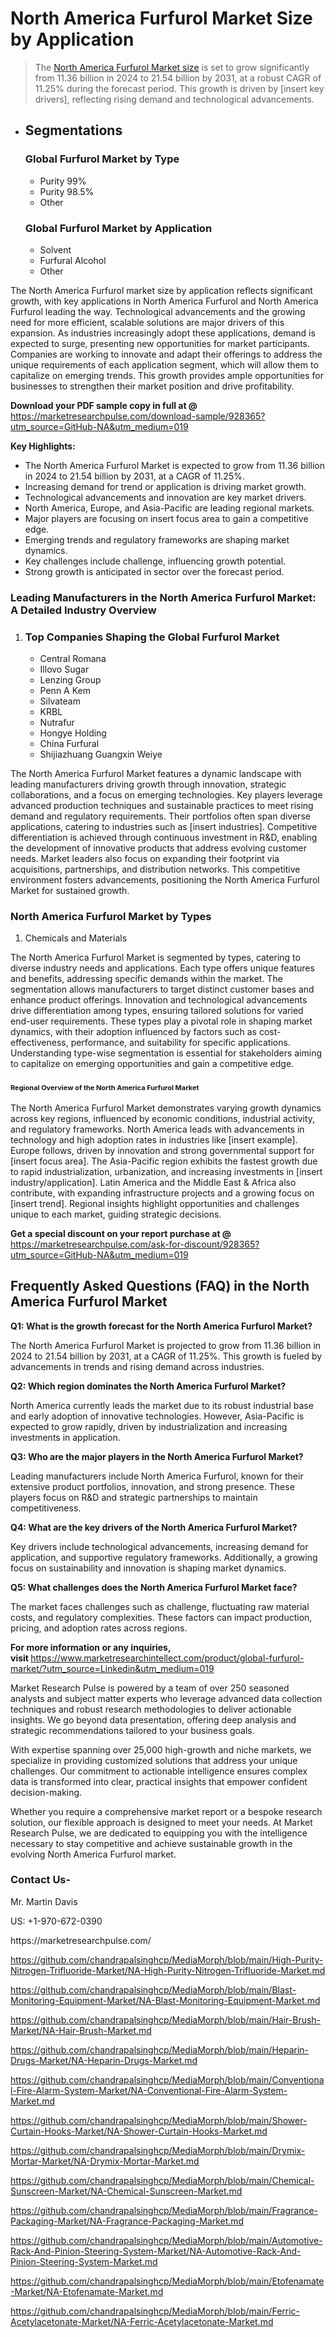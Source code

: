


<h1>North America Furfurol Market&nbsp;Size by Application</h1><blockquote><p>The <a href="https://marketresearchpulse.com/download-sample/928365?utm_source=GitHub-NA&amp;utm_medium=019">North America Furfurol Market size</a> is set to grow significantly from 11.36 billion in 2024 to 21.54 billion by 2031, at a robust CAGR of 11.25% during the forecast period. This growth is driven by [insert key drivers], reflecting rising demand and technological advancements.</p></blockquote><ul><li><h2>Segmentations</h2><h3>Global Furfurol Market by Type</h3><ul><li>Purity 99%</li><li>Purity 98.5%</li><li>Other</li></ul><h3>Global Furfurol Market by Application</h3><ul><li>Solvent</li><li>Furfural Alcohol</li><li>Other</li></ul></li></ul><p>The North America Furfurol market size by application reflects significant growth, with key applications in North America Furfurol and North America Furfurol leading the way. Technological advancements and the growing need for more efficient, scalable solutions are major drivers of this expansion. As industries increasingly adopt these applications, demand is expected to surge, presenting new opportunities for market participants. Companies are working to innovate and adapt their offerings to address the unique requirements of each application segment, which will allow them to capitalize on emerging trends. This growth provides ample opportunities for businesses to strengthen their market position and drive profitability.</p><p><strong>Download your PDF sample copy in full at @ </strong><a href="https://marketresearchpulse.com/download-sample/928365?utm_source=GitHub-NA&amp;utm_medium=019">https://marketresearchpulse.com/download-sample/928365?utm_source=GitHub-NA&amp;utm_medium=019</a></p><p><strong>Key Highlights: </strong></p><ul><li>The North America Furfurol Market is expected to grow from 11.36 billion in 2024 to 21.54 billion by 2031, at a CAGR of 11.25%.</li><li>Increasing demand for trend or application is driving market growth.</li><li>Technological advancements and innovation are key market drivers.</li><li>North America, Europe, and Asia-Pacific are leading regional markets.</li><li>Major players are focusing on insert focus area to gain a competitive edge.</li><li>Emerging trends and regulatory frameworks are shaping market dynamics.</li><li>Key challenges include challenge, influencing growth potential.</li><li>Strong growth is anticipated in sector over the forecast period.</li></ul><h3>Leading Manufacturers in the North America Furfurol Market: A Detailed Industry Overview</h3><ol><li><h3>Top Companies Shaping the Global Furfurol Market </h3><ul><li>Central Romana</li><li>Illovo Sugar</li><li>Lenzing Group</li><li>Penn A Kem</li><li>Silvateam</li><li>KRBL</li><li>Nutrafur</li><li>Hongye Holding</li><li>China Furfural</li><li>Shijiazhuang Guangxin Weiye</li></ul></li></ol><div class="flex max-w-full flex-col flex-grow"><div class="min-h-8 text-message flex w-full flex-col items-end gap-2 whitespace-normal break-words [.text-message+&amp;]:mt-5" dir="auto" data-message-author-role="assistant" data-message-id="fd8432e4-4910-450d-b182-61b7bfb0a01f" data-message-model-slug="gpt-4o"><div class="flex w-full flex-col gap-1 empty:hidden first:pt-[3px]"><div class="markdown prose w-full break-words dark:prose-invert light"><p>The North America Furfurol Market features a dynamic landscape with leading manufacturers driving growth through innovation, strategic collaborations, and a focus on emerging technologies. Key players leverage advanced production techniques and sustainable practices to meet rising demand and regulatory requirements. Their portfolios often span diverse applications, catering to industries such as [insert industries]. Competitive differentiation is achieved through continuous investment in R&amp;D, enabling the development of innovative products that address evolving customer needs. Market leaders also focus on expanding their footprint via acquisitions, partnerships, and distribution networks. This competitive environment fosters advancements, positioning the North America Furfurol Market for sustained growth.</p></div></div></div></div><h3>North America Furfurol Market by Types</h3><ol><li>Chemicals and Materials</li></ol><div class="flex max-w-full flex-col flex-grow"><div class="min-h-8 text-message flex w-full flex-col items-end gap-2 whitespace-normal break-words [.text-message+&amp;]:mt-5" dir="auto" data-message-author-role="assistant" data-message-id="084470be-0bb7-4664-bddf-5156b4f41249" data-message-model-slug="gpt-4o-mini"><div class="flex w-full flex-col gap-1 empty:hidden first:pt-[3px]"><div class="markdown prose w-full break-words dark:prose-invert light"><p>The North America Furfurol Market is segmented by types, catering to diverse industry needs and applications. Each type offers unique features and benefits, addressing specific demands within the market. The segmentation allows manufacturers to target distinct customer bases and enhance product offerings. Innovation and technological advancements drive differentiation among types, ensuring tailored solutions for varied end-user requirements. These types play a pivotal role in shaping market dynamics, with their adoption influenced by factors such as cost-effectiveness, performance, and suitability for specific applications. Understanding type-wise segmentation is essential for stakeholders aiming to capitalize on emerging opportunities and gain a competitive edge.</p></div></div></div></div><h3><span style="font-size: 11px;">Regional Overview of the North America Furfurol Market</span></h3><div class="flex max-w-full flex-col flex-grow"><div class="min-h-8 text-message flex w-full flex-col items-end gap-2 whitespace-normal break-words [.text-message+&amp;]:mt-5" dir="auto" data-message-author-role="assistant" data-message-id="e9038762-ce64-4e30-91c9-9bd413514231" data-message-model-slug="gpt-4o-mini"><div class="flex w-full flex-col gap-1 empty:hidden first:pt-[3px]"><div class="markdown prose w-full break-words dark:prose-invert light"><p>The North America Furfurol Market demonstrates varying growth dynamics across key regions, influenced by economic conditions, industrial activity, and regulatory frameworks. North America leads with advancements in technology and high adoption rates in industries like [insert example]. Europe follows, driven by innovation and strong governmental support for [insert focus area]. The Asia-Pacific region exhibits the fastest growth due to rapid industrialization, urbanization, and increasing investments in [insert industry/application]. Latin America and the Middle East &amp; Africa also contribute, with expanding infrastructure projects and a growing focus on [insert trend]. Regional insights highlight opportunities and challenges unique to each market, guiding strategic decisions.</p></div></div></div></div><p><strong>Get a special discount on your report purchase at @ </strong><a href="https://marketresearchpulse.com/ask-for-discount/928365?utm_source=GitHub-NA&amp;utm_medium=019">https://marketresearchpulse.com/ask-for-discount/928365?utm_source=GitHub-NA&amp;utm_medium=019</a></p><h2>Frequently Asked Questions (FAQ) in the North America Furfurol Market</h2><p><strong>Q1: What is the growth forecast for the North America Furfurol Market?</strong></p><p>The North America Furfurol Market is projected to grow from 11.36 billion in 2024 to 21.54 billion by 2031, at a CAGR of 11.25%. This growth is fueled by advancements in trends and rising demand across industries.</p><p><strong>Q2: Which region dominates the North America Furfurol Market?</strong></p><p>North America currently leads the market due to its robust industrial base and early adoption of innovative technologies. However, Asia-Pacific is expected to grow rapidly, driven by industrialization and increasing investments in application.</p><p><strong>Q3: Who are the major players in the North America Furfurol Market?</strong></p><p>Leading manufacturers include North America Furfurol, known for their extensive product portfolios, innovation, and strong presence. These players focus on R&amp;D and strategic partnerships to maintain competitiveness.</p><p><strong>Q4: What are the key drivers of the North America Furfurol Market?</strong></p><p>Key drivers include technological advancements, increasing demand for application, and supportive regulatory frameworks. Additionally, a growing focus on sustainability and innovation is shaping market dynamics.</p><p><strong>Q5: What challenges does the North America Furfurol Market face?</strong></p><p>The market faces challenges such as challenge, fluctuating raw material costs, and regulatory complexities. These factors can impact production, pricing, and adoption rates across regions.</p><p><strong>For more information or any inquiries, visit&nbsp;</strong><a href="https://www.marketresearchintellect.com/product/global-furfurol-market/?utm_source=Linkedin&utm_medium=019">https://www.marketresearchintellect.com/product/global-furfurol-market/?utm_source=Linkedin&utm_medium=019</a></p><p>Market Research Pulse is powered by a team of over 250 seasoned analysts and subject matter experts who leverage advanced data collection techniques and robust research methodologies to deliver actionable insights. We go beyond data presentation, offering deep analysis and strategic recommendations tailored to your business goals.</p><p>With expertise spanning over 25,000 high-growth and niche markets, we specialize in providing customized solutions that address your unique challenges. Our commitment to actionable intelligence ensures complex data is transformed into clear, practical insights that empower confident decision-making.</p><p>Whether you require a comprehensive market report or a bespoke research solution, our flexible approach is designed to meet your needs. At Market Research Pulse, we are dedicated to equipping you with the intelligence necessary to stay competitive and achieve sustainable growth in the evolving North America Furfurol market.</p><h3><strong>Contact Us-</strong></h3><p>Mr. Martin Davis</p><p>US: +1-970-672-0390</p><p>https://marketresearchpulse.com/</p><p><a href="https://github.com/chandrapalsinghcp/MediaMorph/blob/main/High-Purity-Nitrogen-Trifluoride-Market/NA-High-Purity-Nitrogen-Trifluoride-Market.md">https://github.com/chandrapalsinghcp/MediaMorph/blob/main/High-Purity-Nitrogen-Trifluoride-Market/NA-High-Purity-Nitrogen-Trifluoride-Market.md</a></p><p><a href="https://github.com/chandrapalsinghcp/MediaMorph/blob/main/Blast-Monitoring-Equipment-Market/NA-Blast-Monitoring-Equipment-Market.md">https://github.com/chandrapalsinghcp/MediaMorph/blob/main/Blast-Monitoring-Equipment-Market/NA-Blast-Monitoring-Equipment-Market.md</a></p><p><a href="https://github.com/chandrapalsinghcp/MediaMorph/blob/main/Hair-Brush-Market/NA-Hair-Brush-Market.md">https://github.com/chandrapalsinghcp/MediaMorph/blob/main/Hair-Brush-Market/NA-Hair-Brush-Market.md</a></p><p><a href="https://github.com/chandrapalsinghcp/MediaMorph/blob/main/Heparin-Drugs-Market/NA-Heparin-Drugs-Market.md">https://github.com/chandrapalsinghcp/MediaMorph/blob/main/Heparin-Drugs-Market/NA-Heparin-Drugs-Market.md</a></p><p><a href="https://github.com/chandrapalsinghcp/MediaMorph/blob/main/Conventional-Fire-Alarm-System-Market/NA-Conventional-Fire-Alarm-System-Market.md">https://github.com/chandrapalsinghcp/MediaMorph/blob/main/Conventional-Fire-Alarm-System-Market/NA-Conventional-Fire-Alarm-System-Market.md</a></p><p><a href="https://github.com/chandrapalsinghcp/MediaMorph/blob/main/Shower-Curtain-Hooks-Market/NA-Shower-Curtain-Hooks-Market.md">https://github.com/chandrapalsinghcp/MediaMorph/blob/main/Shower-Curtain-Hooks-Market/NA-Shower-Curtain-Hooks-Market.md</a></p><p><a href="https://github.com/chandrapalsinghcp/MediaMorph/blob/main/Drymix-Mortar-Market/NA-Drymix-Mortar-Market.md">https://github.com/chandrapalsinghcp/MediaMorph/blob/main/Drymix-Mortar-Market/NA-Drymix-Mortar-Market.md</a></p><p><a href="https://github.com/chandrapalsinghcp/MediaMorph/blob/main/Chemical-Sunscreen-Market/NA-Chemical-Sunscreen-Market.md">https://github.com/chandrapalsinghcp/MediaMorph/blob/main/Chemical-Sunscreen-Market/NA-Chemical-Sunscreen-Market.md</a></p><p><a href="https://github.com/chandrapalsinghcp/MediaMorph/blob/main/Fragrance-Packaging-Market/NA-Fragrance-Packaging-Market.md">https://github.com/chandrapalsinghcp/MediaMorph/blob/main/Fragrance-Packaging-Market/NA-Fragrance-Packaging-Market.md</a></p><p><a href="https://github.com/chandrapalsinghcp/MediaMorph/blob/main/Automotive-Rack-And-Pinion-Steering-System-Market/NA-Automotive-Rack-And-Pinion-Steering-System-Market.md">https://github.com/chandrapalsinghcp/MediaMorph/blob/main/Automotive-Rack-And-Pinion-Steering-System-Market/NA-Automotive-Rack-And-Pinion-Steering-System-Market.md</a></p><p><a href="https://github.com/chandrapalsinghcp/MediaMorph/blob/main/Etofenamate-Market/NA-Etofenamate-Market.md">https://github.com/chandrapalsinghcp/MediaMorph/blob/main/Etofenamate-Market/NA-Etofenamate-Market.md</a></p><p><a href="https://github.com/chandrapalsinghcp/MediaMorph/blob/main/Ferric-Acetylacetonate-Market/NA-Ferric-Acetylacetonate-Market.md">https://github.com/chandrapalsinghcp/MediaMorph/blob/main/Ferric-Acetylacetonate-Market/NA-Ferric-Acetylacetonate-Market.md</a></p>
